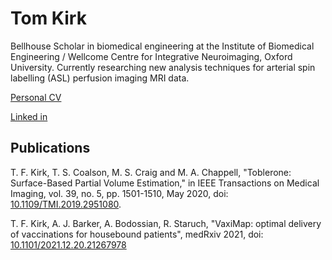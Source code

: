 # Tom Kirk 

Bellhouse Scholar in biomedical engineering at the Institute of Biomedical Engineering / Wellcome Centre for Integrative Neuroimaging, Oxford University. 
Currently researching new analysis techniques for arterial spin labelling (ASL) perfusion imaging MRI data.

[Personal CV](./TK_cv.md)

[Linked in](https://www.linkedin.com/in/tomfrankkirk/)


## Publications 
T. F. Kirk, T. S. Coalson, M. S. Craig and M. A. Chappell, "Toblerone: Surface-Based Partial Volume Estimation," in IEEE Transactions on Medical Imaging, vol. 39, no. 5, pp. 1501-1510, May 2020, doi: [10.1109/TMI.2019.2951080](https://ieeexplore.ieee.org/document/8892523).

T. F. Kirk, A. J. Barker, A. Bodossian, R. Staruch, "VaxiMap: optimal delivery of vaccinations for housebound patients", medRxiv 2021, doi: [10.1101/2021.12.20.21267978](https://doi.org/10.1101/2021.12.20.21267978) 

